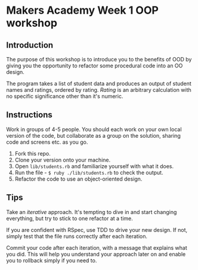 # Makers Academy Week 1 OOP workshop

## Introduction
The purpose of this workshop is to introduce you to the benefits of OOD by
giving you the opportunity to refactor some procedural code into an OO design.

The program takes a list of student data and produces an output of student names
and ratings, ordered by rating.  *Rating* is an arbitrary calculation with no
specific significance other than it's numeric.

## Instructions
Work in groups of 4-5 people.  You should each work on your own local version of the
code, but collaborate as a group on the solution, sharing code and screens etc.
as you go.

1. Fork this repo.
2. Clone your version onto your machine.
2. Open `lib/students.rb` and familiarize yourself with what it does.
3. Run the file - `$ ruby ./lib/students.rb` to check the output.
4. Refactor the code to use an object-oriented design.

## Tips
Take an *iterative* approach.  It's tempting to dive in and start changing everything,
but try to stick to one refactor at a time.

If you are confident with RSpec, use TDD to drive your new design.  If not,
simply test that the file runs correctly after each iteration.

Commit your code after each iteration, with a message that explains what you
did.  This will help you understand your approach later on and enable you to
rollback simply if you need to.


